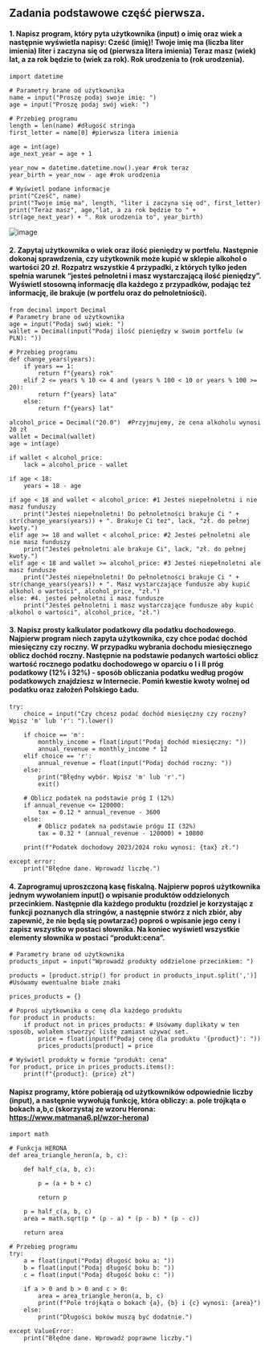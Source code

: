 ## Zadania podstawowe część pierwsza.

#### 1. Napisz program, który pyta użytkownika (input) o imię oraz wiek a następnie wyświetla napisy: Cześć (imię)! Twoje imię ma (liczba liter imienia) liter i zaczyna się od (pierwsza litera imienia) Teraz masz (wiek) lat, a za rok będzie to (wiek za rok). Rok urodzenia to (rok urodzenia).

```
import datetime

# Parametry brane od użytkownika
name = input("Proszę podaj swoje imię: ")
age = input("Proszę podaj swój wiek: ")

# Przebieg programu
length = len(name) #długość stringa
first_letter = name[0] #pierwsza litera imienia

age = int(age)
age_next_year = age + 1

year_now = datetime.datetime.now().year #rok teraz
year_birth = year_now - age #rok urodzenia

# Wyświetl podane informacje
print("Cześć", name)
print("Twoje imię ma", length, "liter i zaczyna się od", first_letter)
print("Teraz masz", age,"lat, a za rok będzie to " + str(age_next_year) + ". Rok urodzenia to", year_birth)

```

![image](https://github.com/natanielgasiorek/PYTHON/assets/91785152/268f934c-5135-4fcc-b38d-482d0f7e51a4)

#### 2. Zapytaj użytkownika o wiek oraz ilość pieniędzy w portfelu. Następnie dokonaj sprawdzenia, czy użytkownik może kupić w sklepie alkohol o wartości 20 zł. Rozpatrz wszystkie 4 przypadki, z których tylko jeden spełnia warunek “jesteś pełnoletni i masz wystarczającą ilość pieniędzy”. Wyświetl stosowną informację dla każdego z przypadków, podając też informację, ile brakuje (w portfelu oraz do pełnoletniości).

```
from decimal import Decimal
# Parametry brane od użytkownika
age = input("Podaj swój wiek: ")
wallet = Decimal(input("Podaj ilość pieniędzy w swoim portfelu (w PLN): "))

# Przebieg programu
def change_years(years):
    if years == 1:
        return f"{years} rok"
    elif 2 <= years % 10 <= 4 and (years % 100 < 10 or years % 100 >= 20):
        return f"{years} lata"
    else:
        return f"{years} lat"

alcohol_price = Decimal("20.0")  #Przyjmujemy, że cena alkoholu wynosi 20 zł
wallet = Decimal(wallet)
age = int(age)

if wallet < alcohol_price:
    lack = alcohol_price - wallet
    
if age < 18:
    years = 18 - age

if age < 18 and wallet < alcohol_price: #1 Jesteś niepełnoletni i nie masz funduszy
    print("Jesteś niepełnoletni! Do pełnoletności brakuje Ci " + str(change_years(years)) + ". Brakuje Ci też", lack, "zł. do pełnej kwoty.")
elif age >= 18 and wallet < alcohol_price: #2 Jesteś pełnoletni ale nie masz funduszy
    print("Jesteś pełnoletni ale brakuje Ci", lack, "zł. do pełnej kwoty.")
elif age < 18 and wallet >= alcohol_price: #3 Jesteś niepełnoletni ale masz fundusze
    print("Jesteś niepełnoletni! Do pełnoletności brakuje Ci " + str(change_years(years)) + ". Masz wystarczające fundusze aby kupić alkohol o wartości", alcohol_price, "zł.")
else: #4. jesteś pełnoletni i masz fundusze
    print("Jesteś pełnoletni i masz wystarczające fundusze aby kupić alkohol o wartości", alcohol_price, "zł.")
```

#### 3. Napisz prosty kalkulator podatkowy dla podatku dochodowego. Najpierw program niech zapyta użytkownika, czy chce podać dochód miesięczny czy roczny. W przypadku wybrania dochodu miesięcznego oblicz dochód roczny. Następnie na podstawie podanych wartości oblicz wartość rocznego podatku dochodowego w oparciu o I i II próg podatkowy (12% i 32%) - sposób obliczania podatku według progów podatkowych znajdziesz w Internecie. Pomiń kwestie kwoty wolnej od podatku oraz założeń Polskiego Ładu.

```
try:
    choice = input("Czy chcesz podać dochód miesięczny czy roczny? Wpisz 'm' lub 'r': ").lower()
    
    if choice == 'm':
        monthly_income = float(input("Podaj dochód miesięczny: "))
        annual_revenue = monthly_income * 12
    elif choice == 'r':
        annual_revenue = float(input("Podaj dochód roczny: "))
    else:
        print("Błędny wybór. Wpisz 'm' lub 'r'.")
        exit()
        
    # Oblicz podatek na podstawie próg I (12%)
    if annual_revenue <= 120000:
        tax = 0.12 * annual_revenue - 3600
    else:
        # Oblicz podatek na podstawie prógu II (32%)
        tax = 0.32 * (annual_revenue - 120000) + 10800

    print(f"Podatek dochodowy 2023/2024 roku wynosi: {tax} zł.")
        
except error:
    print("Błędne dane. Wprowadź liczbę.")
```
                                                                               
#### 4. Zaprogramuj uproszczoną kasę fiskalną. Najpierw poproś użytkownika jednym wywołaniem input() o wpisanie produktów oddzielonych przecinkiem. Następnie dla każdego produktu (rozdziel je korzystając z funkcji poznanych dla stringów, a następnie stwórz z nich zbiór, aby zapewnić, że nie będą się powtarzać) poproś o wpisanie jego ceny i zapisz wszystko w postaci słownika. Na koniec wyświetl wszystkie elementy słownika w postaci “produkt:cena”.

```
# Parametry brane od użytkownika
products_input = input("Wprowadź produkty oddzielone przecinkiem: ")

products = [product.strip() for product in products_input.split(',')] #Usówamy ewentualne białe znaki

prices_products = {}

# Poproś użytkownika o cenę dla każdego produktu
for product in products:
    if product not in prices_products: # Usówamy duplikaty w ten sposób, wolałem stworzyć listę zamiast używać set.
        price = float(input(f"Podaj cenę dla produktu '{product}': "))
        prices_products[product] = price
    
# Wyświetl produkty w formie "produkt: cena"
for product, price in prices_products.items():
    print(f"{product}: {price} zł")
```

#### Napisz programy, które pobierają od użytkowników odpowiednie liczby (input), a następnie wywołują funkcję, która obliczy: a. pole trójkąta o bokach a,b,c (skorzystaj ze wzoru Herona: https://www.matmana6.pl/wzor-herona)

```
import math

# Funkcja HERONA
def area_triangle_heron(a, b, c):
    
    def half_c(a, b, c):
        
        p = (a + b + c)
        
        return p
     
    p = half_c(a, b, c)
    area = math.sqrt(p * (p - a) * (p - b) * (p - c))    
        
    return area

# Przebieg programu
try:
    a = float(input("Podaj długość boku a: "))
    b = float(input("Podaj długość boku b: "))
    c = float(input("Podaj długość boku c: "))
    
    if a > 0 and b > 0 and c > 0:
        area = area_triangle_heron(a, b, c)
        print(f"Pole trójkąta o bokach {a}, {b} i {c} wynosi: {area}")
    else:
        print("Długości boków muszą być dodatnie.")
        
except ValueError:
    print("Błędne dane. Wprowadź poprawne liczby.")
```
